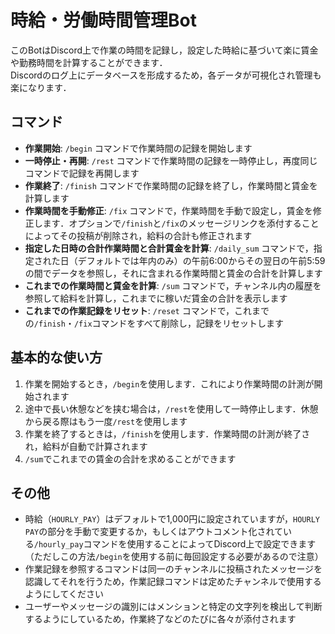 # 時給・労働時間管理Bot
このBotはDiscord上で作業の時間を記録し，設定した時給に基づいて楽に賃金や勤務時間を計算することができます．<br>
Discordのログ上にデータベースを形成するため，各データが可視化され管理も楽になります．

## コマンド
- **作業開始**: `/begin` コマンドで作業時間の記録を開始します
- **一時停止・再開**: `/rest` コマンドで作業時間の記録を一時停止し，再度同じコマンドで記録を再開します
- **作業終了**: `/finish` コマンドで作業時間の記録を終了し，作業時間と賃金を計算します
- **作業時間を手動修正**: `/fix` コマンドで，作業時間を手動で設定し，賃金を修正します．オプションで`/finish`と`/fix`のメッセージリンクを添付することによってその投稿が削除され，給料の合計も修正されます
- **指定した日時の合計作業時間と合計賃金を計算**: `/daily_sum` コマンドで，指定された日（デフォルトでは年内のみ）の午前6:00からその翌日の午前5:59の間でデータを参照し，それに含まれる作業時間と賃金の合計を計算します
- **これまでの作業時間と賃金を計算**: `/sum` コマンドで，チャンネル内の履歴を参照して給料を計算し，これまでに稼いだ賃金の合計を表示します
- **これまでの作業記録をリセット**: `/reset` コマンドで，これまでの`/finish`・`/fix`コマンドをすべて削除し，記録をリセットします

## 基本的な使い方
1. 作業を開始するとき，`/begin`を使用します．これにより作業時間の計測が開始されます
2. 途中で長い休憩などを挟む場合は，`/rest`を使用して一時停止します．休憩から戻る際はもう一度`/rest`を使用します
3. 作業を終了するときは，`/finish`を使用します．作業時間の計測が終了され，給料が自動で計算されます
4. `/sum`でこれまでの賃金の合計を求めることができます

## その他
- 時給（`HOURLY_PAY`）はデフォルトで1,000円に設定されていますが，`HOURLY PAY`の部分を手動で変更するか，もしくはアウトコメント化されている`/hourly_pay`コマンドを使用することによってDiscord上で設定できます（ただしこの方法`/begin`を使用する前に毎回設定する必要があるので注意）
- 作業記録を参照するコマンドは同一のチャンネルに投稿されたメッセージを認識してそれを行うため，作業記録コマンドは定めたチャンネルで使用するようにしてください
- ユーザーやメッセージの識別にはメンションと特定の文字列を検出して判断するようにしているため，作業終了などのたびに各々が添付されます
